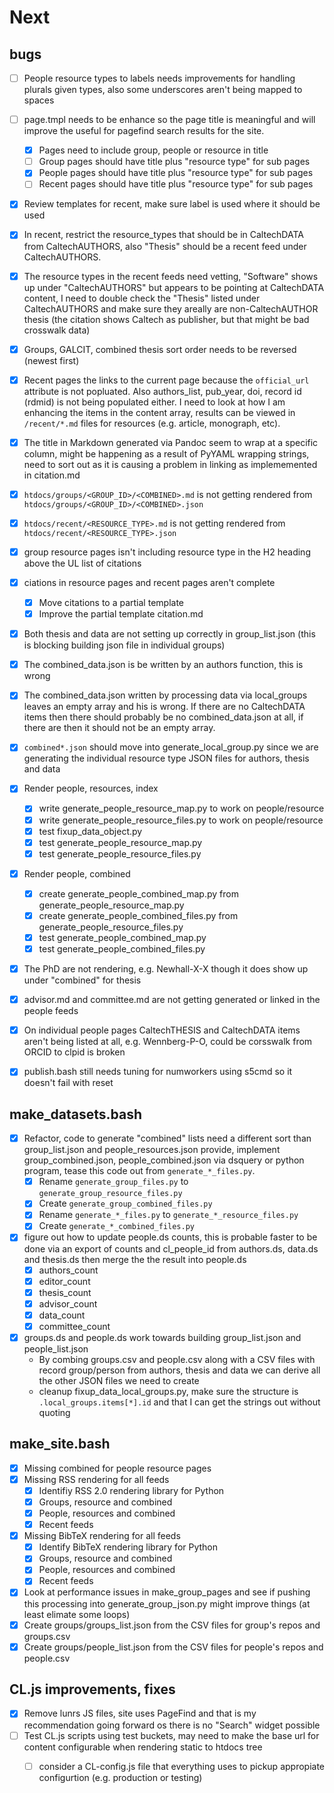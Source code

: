 # Next

## bugs

- [ ] People resource types to labels needs improvements for handling plurals given types, also some underscores aren't being mapped to spaces
- [ ] page.tmpl needs to be enhance so the page title is meaningful and will improve the useful for pagefind search results for the site.
    - [x] Pages need to include group, people or resource in title
    - [ ] Group pages should have title plus "resource type" for sub pages
    - [x] People pages should have title plus "resource type" for sub pages
    - [ ] Recent pages should have title plus "resource type" for sub pages
- [x] Review templates for recent, make sure label is used where it should be used
- [x] In recent, restrict the resource_types that should be in CaltechDATA from CaltechAUTHORS, also "Thesis" should be a recent feed under CaltechAUTHORS.
- [x] The resource types in the recent feeds need vetting, "Software" shows up under "CaltechAUTHORS" but appears to be pointing at CaltechDATA content, I need to double check the "Thesis" listed under CaltechAUTHORS and make sure they areally are non-CaltechAUTHOR thesis (the citation shows Caltech as publisher, but that might be bad crosswalk data)
- [x] Groups, GALCIT, combined thesis sort order needs to be reversed (newest first)
- [x] Recent pages the links to the current page because the `official_url` attribute is not popluated. Also authors_list, pub_year, doi, record id (rdmid) is not being populated either. I need to look at how I am enhancing the items in the content array, results can be viewed in `/recent/*.md` files for resources (e.g. article, monograph, etc). 
- [x] The title in Markdown generated via Pandoc seem to wrap at a specific column, might be happening as a result of PyYAML wrapping strings, need to sort out as it is causing a problem in linking as implememented in citation.md
- [x] `htdocs/groups/<GROUP_ID>/<COMBINED>.md` is not getting rendered from `htdocs/groups/<GROUP_ID>/<COMBINED>.json`
- [x] `htdocs/recent/<RESOURCE_TYPE>.md` is not getting rendered from `htdocs/recent/<RESOURCE_TYPE>.json`
- [x] group resource pages isn't including resource type in the H2 heading above the UL list of citations
- [x] ciations in resource pages and recent pages aren't complete
    - [x] Move citations to a partial template
    - [x] Improve the partial template citation.md
- [x] Both thesis and data are not setting up correctly in group_list.json (this is blocking building json file in individual groups)
- [x] The combined_data.json is be written by an authors function, this is wrong
- [x] The combined_data.json written by processing data via local_groups leaves an empty array and his is wrong. If there are no CaltechDATA items then there should probably be no combined_data.json at all, if there are then it should not be an empty array.
- [x] `combined*.json` should move into generate_local_group.py since we are generating the individual resource type JSON files for authors, thesis and data
- [x] Render people, resources, index
    - [x] write generate_people_resource_map.py to work on people/resource
    - [x] write generate_people_resource_files.py to work on people/resource
    - [x] test fixup_data_object.py
    - [x] test generate_people_resource_map.py
    - [x] test generate_people_resource_files.py
- [x] Render people, combined
    - [x] create generate_people_combined_map.py from generate_people_resource_map.py
    - [x] create generate_people_combined_files.py from generate_people_resource_files.py
    - [x] test generate_people_combined_map.py
    - [x] test generate_people_combined_files.py
- [x] The PhD are not rendering, e.g. Newhall-X-X though it does show up under "combined" for thesis
- [x] advisor.md and committee.md are not getting generated or linked in the people feeds
- [x] On individual people pages CaltechTHESIS and CaltechDATA items aren't being listed at all, e.g. Wennberg-P-O, could be corsswalk from ORCID to clpid is broken
- [x] publish.bash still needs tuning for numworkers using s5cmd so it doesn't fail with reset



## make_datasets.bash

- [x] Refactor, code to generate "combined" lists need a different sort than group_list.json and people_resources.json provide, implement group_combined.json, people_combined.json via dsquery or python program, tease this code out from `generate_*_files.py`. 
    - [x] Rename `generate_group_files.py` to `generate_group_resource_files.py`
    - [x] Create `generate_group_combined_files.py`
    - [x] Rename `generate_*_files.py` to `generate_*_resource_files.py`
    - [x] Create `generate_*_combined_files.py`
- [x] figure out how to update people.ds counts, this is probable faster to be done via an export of counts and cl_people_id from authors.ds, data.ds and thesis.ds then merge the the result into people.ds
    - [x] authors_count
    - [x] editor_count
    - [x] thesis_count
    - [x] advisor_count
    - [x] data_count
    - [x] committee_count
- [x] groups.ds and people.ds work towards building group_list.json and people_list.json
    - By combing groups.csv and people.csv along with a CSV files with record group/person from authors, thesis and data we can derive all the other JSON files we need to create
    - cleanup fixup_data_local_groups.py, make sure the structure is `.local_groups.items[*].id` and that I can get the strings out without quoting

## make_site.bash

- [x] Missing combined for people resource pages
- [x] Missing RSS rendering for all feeds
    - [x] Identifiy RSS 2.0 rendering library for Python
    - [x] Groups, resource and combined
    - [x] People, resources and combined
    - [x] Recent feeds
- [x] Missing BibTeX rendering for all feeds
    - [x] Identify BibTeX rendering library for Python
    - [x] Groups, resource and combined
    - [x] People, resources and combined
    - [x] Recent feeds
- [x] Look at performance issues in make_group_pages and see if pushing this processing into generate_group_json.py might improve things (at least elimate some loops)
- [x] Create groups/groups_list.json from the CSV files for group's repos and groups.csv
- [x] Create groups/people_list.json from the CSV files for people's repos and people.csv

## CL.js improvements, fixes

- [x] Remove lunrs JS files, site uses PageFind and that is my recommendation going forward os there is no "Search" widget possible
- [ ] Test CL.js scripts using test buckets, may need to make the base url for content configurable when rendering static to htdocs tree
    - [ ] consider a CL-config.js file that everything uses to pickup appropiate configurtion (e.g. production or testing)


